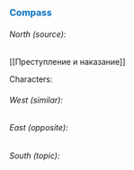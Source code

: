 




### <span style="color:#0070c0">Compass</span>
###### North (source):
[[Преступление и наказание]]

Characters:


###### West (similar):


###### East (opposite):


###### South (topic):


